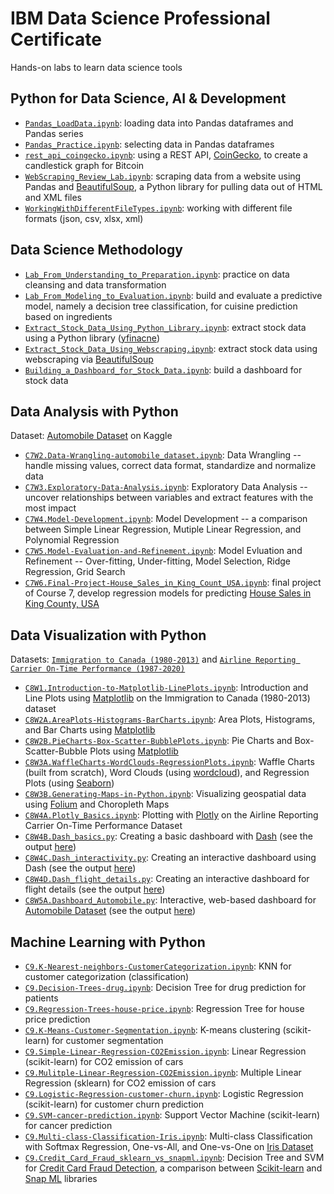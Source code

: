 # IBM Data Science Professional Certificate
Hands-on labs to learn data science tools

## Python for Data Science, AI & Development
- [`Pandas_LoadData.ipynb`](Pandas_LoadData.ipynb): loading data into Pandas dataframes and Pandas series  
- [`Pandas_Practice.ipynb`](Pandas_Practice.ipynb): selecting data in Pandas dataframes
- [`rest_api_coingecko.ipynb`](rest_api_coingecko.ipynb): using a REST API, [CoinGecko](https://www.coingecko.com/en/api), to create a candlestick graph for Bitcoin 
- [`WebScraping_Review_Lab.ipynb`](WebScraping_Review_Lab.ipynb): scraping data from a website using Pandas and [BeautifulSoup](https://www.crummy.com/software/BeautifulSoup/bs4/doc/), a Python library for pulling data out of HTML and XML files
- [`WorkingWithDifferentFileTypes.ipynb`](WorkingWithDifferentFileTypes.ipynb): working with different file formats (json, csv, xlsx, xml) 

## Data Science Methodology
- [`Lab_From_Understanding_to_Preparation.ipynb`](Lab_From_Understanding_to_Preparation.ipynb): practice on data cleansing and data transformation
- [`Lab_From_Modeling_to_Evaluation.ipynb`](Lab_From_Modeling_to_Evaluation.ipynb): build and evaluate a predictive model, namely a decision tree classification, for cuisine prediction based on ingredients
- [`Extract_Stock_Data_Using_Python_Library.ipynb`](Extract_Stock_Data_Using_Python_Library.ipynb): extract stock data using a Python library ([yfinacne](https://aroussi.com/post/python-yahoo-finance))
- [`Extract_Stock_Data_Using_Webscraping.ipynb`](Extract_Stock_Data_Using_Webscraping.ipynb): extract stock data using webscraping via [BeautifulSoup](https://www.crummy.com/software/BeautifulSoup/bs4/doc/)
- [`Building_a_Dashboard_for_Stock_Data.ipynb`](Building_a_Dashboard_for_Stock_Data.ipynb): build a dashboard for stock data

## Data Analysis with Python
Dataset: [Automobile Dataset](https://www.kaggle.com/datasets/toramky/automobile-dataset) on Kaggle
- [`C7W2.Data-Wrangling-automobile_dataset.ipynb`](C7W2.Data-Wrangling-automobile_dataset.ipynb): Data Wrangling -- handle missing values, correct data format, standardize and normalize data 
- [`C7W3.Exploratory-Data-Analysis.ipynb`](C7W3.Exploratory-Data-Analysis.ipynb): Exploratory Data Analysis -- uncover relationships between variables and extract features with the most impact
- [`C7W4.Model-Development.ipynb`](C7W4.Model-Development.ipynb): Model Development -- a comparison between Simple Linear Regression, Mutiple Linear Regression, and Polynomial Regression
- [`C7W5.Model-Evaluation-and-Refinement.ipynb`](C7W5.Model-Evaluation-and-Refinement.ipynb): Model Evluation and Refinement -- Over-fitting, Under-fitting,  Model Selection, Ridge Regression, Grid Search
- [`C7W6.Final-Project-House_Sales_in_King_Count_USA.ipynb`](C7W6.Final-Project-House_Sales_in_King_Count_USA.ipynb): final project of Course 7, develop regression models for predicting [House Sales in King County, USA](https://www.kaggle.com/datasets/harlfoxem/housesalesprediction?utm_medium=Exinfluencer&utm_source=Exinfluencer&utm_content=000026UJ&utm_term=10006555&utm_id=NA-SkillsNetwork-wwwcourseraorg-SkillsNetworkCoursesIBMDeveloperSkillsNetworkDA0101ENSkillsNetwork20235326-2022-01-01)

## Data Visualization with Python 
Datasets:
[`Immigration to Canada (1980-2013)`](https://cf-courses-data.s3.us.cloud-object-storage.appdomain.cloud/IBMDeveloperSkillsNetwork-DV0101EN-SkillsNetwork/Data%20Files/Canada.xlsx?utm_medium=Exinfluencer&utm_source=Exinfluencer&utm_content=000026UJ&utm_term=10006555&utm_id=NA-SkillsNetwork-Channel-SkillsNetworkCoursesIBMDeveloperSkillsNetworkDV0101ENSkillsNetwork20297740-2021-01-01) and 
[`Airline Reporting Carrier On-Time Performance (1987-2020)`](https://developer.ibm.com/exchanges/data/all/airline/?utm_medium=Exinfluencer&utm_source=Exinfluencer&utm_content=000026UJ&utm_term=10006555&utm_id=NA-SkillsNetwork-Channel-SkillsNetworkCoursesIBMDeveloperSkillsNetworkDV0101ENSkillsNetwork970-2022-01-01&cm_mmc=Email_Newsletter-_-Developer_Ed%2BTech-_-WW_WW-_-SkillsNetwork-Courses-IBMDeveloperSkillsNetwork-DV0101EN-SkillsNetwork-20297740&cm_mmca1=000026UJ&cm_mmca2=10006555&cm_mmca3=M12345678&cvosrc=email.Newsletter.M12345678&cvo_campaign=000026UJ)
- [`C8W1.Introduction-to-Matplotlib-LinePlots.ipynb`](C8W1.Introduction-to-Matplotlib-and-LinePlots.ipynb): Introduction and Line Plots using [Matplotlib](https://matplotlib.org/stable/gallery/index) on the Immigration to Canada (1980-2013) dataset 
- [`C8W2A.AreaPlots-Histograms-BarCharts.ipynb`](C8W2A.Exercise-AreaPlots-Histograms-and-BarCharts.ipynb): Area Plots, Histograms, and Bar Charts using [Matplotlib](https://matplotlib.org/stable/gallery/index)
- [`C8W2B.PieCharts-Box-Scatter-BubblePlots.ipynb`](C8W2B.Exercise-PieCharts-BoxPlots-ScatterPlots-and-BubblePlots.ipynb): Pie Charts and Box-Scatter-Bubble Plots using [Matplotlib](https://matplotlib.org/stable/gallery/index)
- [`C8W3A.WaffleCharts-WordClouds-RegressionPlots.ipynb`](C8W3A.Exercise-Waffle-Charts-Word-Clouds-and-Regression-Plots.ipynb): Waffle Charts (built from scratch), Word Clouds (using [wordcloud](http://amueller.github.io/word_cloud/)), and Regression Plots (using [Seaborn](https://seaborn.pydata.org/examples/index.html))
- [`C8W3B.Generating-Maps-in-Python.ipynb`](C8W3B.Exercise-Generating-Maps-in-Python.ipynb): Visualizing geospatial data using [Folium](https://github.com/python-visualization/folium) and Choropleth Maps 
- [`C8W4A.Plotly_Basics.ipynb`](C8W4A.Plotly_Basics.ipynb): Plotting with [Plotly](https://plotly.com/python/) on the Airline Reporting Carrier On-Time Performance Dataset
- [`C8W4B.Dash_basics.py`](C8W4B.Dash_basics.py): Creating a basic dashboard with [Dash](https://dash.gallery/Portal/) (see the output [here](C8W4B.Dash_basics.png))
- [`C8W4C.Dash_interactivity.py`](C8W4C.Dash_interactivity.py): Creating an interactive dashboard using Dash (see the output [here](C8W4C.Dash_interactivity.png))
- [`C8W4D.Dash_flight_details.py`](C8W4D.Dash_interactive_flight_details.py): Creating an interactive dashboard for flight details (see the output [here](C8W4D.Dash_interactive_flight_details.png))
- [`C8W5A.Dashboard_Automobile.py`](C8W5A.Dashboard_Automobile.py): Interactive, web-based dashboard for [Automobile Dataset](https://www.kaggle.com/datasets/toramky/automobile-dataset) (see the output [here](C8W5A.Dashboard_Automobile.png))

## Machine Learning with Python
- [`C9.K-Nearest-neighbors-CustomerCategorization.ipynb`](C9.K-Nearest-neighbors-CustomerCategorization.ipynb): KNN for customer categorization (classification)
- [`C9.Decision-Trees-drug.ipynb`](C9.Decision-Trees-drug.ipynb): Decision Tree for drug prediction for patients
- [`C9.Regression-Trees-house-price.ipynb`](C9.Regression-Trees-house-price.ipynb): Regression Tree for house price prediction 
- [`C9.K-Means-Customer-Segmentation.ipynb`](C9.K-Means-Customer-Segmentation.ipynb): K-means clustering (scikit-learn) for customer segmentation
- [`C9.Simple-Linear-Regression-CO2Emission.ipynb`](C9.Simple-Linear-Regression-CO2Emission.ipynb): Linear Regression (scikit-learn) for CO2 emission of cars
- [`C9.Mulitple-Linear-Regression-CO2Emission.ipynb`](C9.Mulitple-Linear-Regression-CO2Emission.ipynb): Multiple Linear Regression (sklearn) for CO2 emission of cars
- [`C9.Logistic-Regression-customer-churn.ipynb`](C9.Logistic-Regression-customer-churn.ipynb): Logistic Regression (scikit-learn) for customer churn prediction
- [`C9.SVM-cancer-prediction.ipynb`](C9.SVM-cancer-prediction.ipynb): Support Vector Machine (scikit-learn) for cancer prediction
- [`C9.Multi-class-Classification-Iris.ipynb`](C9.Multi-class-Classification-Iris.ipynb): Multi-class Classification with Softmax Regression, One-vs-All, and One-vs-One on [Iris Dataset](https://archive.ics.uci.edu/ml/datasets/iris)
- [`C9.Credit_Card_Fraud_sklearn_vs_snapml.ipynb`](C9.Credit_Card_Fraud_sklearn_vs_snapml.ipynb): Decision Tree and SVM for [Credit Card Fraud Detection](https://www.kaggle.com/datasets/mlg-ulb/creditcardfraud), a comparison between [Scikit-learn](https://scikit-learn.org/stable/) and [Snap ML](https://www.zurich.ibm.com/snapml/) libraries
